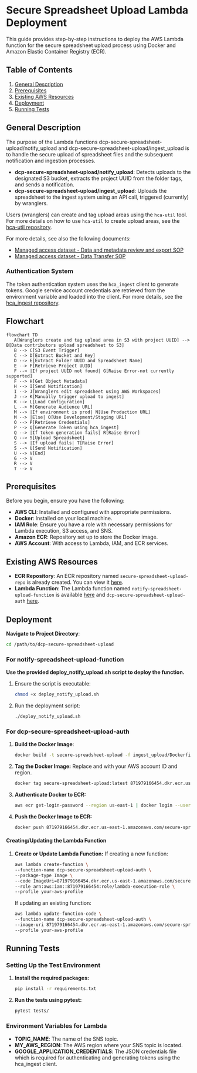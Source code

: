 # Secure Spreadsheet Upload Lambda Deployment

This guide provides step-by-step instructions to deploy the AWS Lambda function for the secure spreadsheet upload process using Docker and Amazon Elastic Container Registry (ECR).

## Table of Contents

1. [General Description](#general-description)
2. [Prerequisites](#prerequisites)
3. [Existing AWS Resources](#existing-aws-resources)
4. [Deployment](#deployment)
5. [Running Tests](#running-tests)

## General Description

The purpose of the Lambda functions dcp-secure-spreadsheet-upload/notify_upload and dcp-secure-spreadsheet-upload/ingest_upload is to handle the secure upload of spreadsheet files and the subsequent notification and ingestion processes.

- **dcp-secure-spreadsheet-upload/notify_upload**: Detects uploads to the designated S3 bucket, extracts the project UUID from the folder tags, and sends a notification.
- **dcp-secure-spreadsheet-upload/ingest_upload**: Uploads the spreadsheet to the ingest system using an API call, triggered (currently) by wranglers.

Users (wranglers) can create and tag upload areas using the `hca-util` tool. For more details on how to use `hca-util` to create upload areas, see the [hca-util repository](https://github.com/ebi-ait/hca-util).


For more details, see also the following documents:
- [Managed access dataset - Data and metadata review and export SOP](https://docs.google.com/document/d/14cp5cOIdc11JQVSqOh21Ev4aRWSOBh3TLMxC1yE4tj4/edit#heading=h.dp9owg4pqrw9)
- [Managed access dataset - Data Transfer SOP](https://docs.google.com/document/d/1Ho-s39yfc9gxFH_cyOreBbiOngpsiWBm3DtgY97tkpA/edit?pli=1#heading=h.5uilta56du84)

### Authentication System

The token authentication system uses the `hca_ingest` client to generate tokens. Google service account credentials are retrieved from the environment variable and loaded into the client. For more details, see the [hca_ingest repository](https://github.com/ebi-ait/ingest-client).

## Flowchart

```mermaid
flowchart TD
   A[Wranglers create and tag upload area in S3 with project UUID] --> B[Data contributors upload spreadsheet to S3]
   B --> C[S3 Event Trigger]
   C --> D[Extract Bucket and Key]
   D --> E[Extract Folder UUID and Spreadsheet Name]
   E --> F[Retrieve Project UUID]
   F --> |If project UUID not found| G[Raise Error-not currently supported]
   F --> H[Get Object Metadata]
   H --> I[Send Notification]
   I --> J[Wranglers edit spreadsheet using AWS Workspaces]
   J --> K[Manually trigger upload to ingest]
   K --> L[Load Configuration]
   L --> M[Generate Audience URL]
   M --> |If environment is prod| N[Use Production URL]
   M --> |Else| O[Use Development/Staging URL]
   O --> P[Retrieve Credentials]
   P --> Q[Generate Token using hca_ingest]
   Q --> |If token generation fails| R[Raise Error]
   Q --> S[Upload Spreadsheet]
   S --> |If upload fails| T[Raise Error]
   S --> U[Send Notification]
   U --> V[End]
   G --> V
   R --> V
   T --> V

```

## Prerequisites

Before you begin, ensure you have the following:

- **AWS CLI**: Installed and configured with appropriate permissions.
- **Docker**: Installed on your local machine.
- **IAM Role**: Ensure you have a role with necessary permissions for Lambda execution, S3 access, and SNS.
- **Amazon ECR**: Repository set up to store the Docker image.
- **AWS Account**: With access to Lambda, IAM, and ECR services.

## Existing AWS Resources

- **ECR Repository**: An ECR repository named `secure-spreadsheet-upload-repo` is already created. You can view it [here](https://us-east-1.console.aws.amazon.com/ecr/repositories/private/871979166454/secure-spreadsheet-upload-repo?region=us-east-1).
- **Lambda Function**: The Lambda function named `notify-spreadsheet-upload-function` is available [here](https://us-east-1.console.aws.amazon.com/lambda/home?region=us-east-1#/functions/notify-spreadsheet-upload-function?tab=code) and `dcp-secure-spreadsheet-upload-auth` [here](https://us-east-1.console.aws.amazon.com/lambda/home?region=us-east-1#/functions/dcp-secure-spreadsheet-upload-auth?tab=image).

## Deployment

   **Navigate to Project Directory**:

   ```bash
  cd /path/to/dcp-secure-spreadsheet-upload
  ```

### For notify-spreadsheet-upload-function

**Use the provided deploy_notify_upload.sh script to deploy the function.**

1. Ensure the script is executable:
   ```bash
   chmod +x deploy_notify_upload.sh

2. Run the deployment script:
   ```bash
   ./deploy_notify_upload.sh
   
### For dcp-secure-spreadsheet-upload-auth

1. **Build the Docker Image**:
   ```bash
   docker build -t secure-spreadsheet-upload -f ingest_upload/Dockerfile .

2. **Tag the Docker Image:**
   Replace <account-id> and <region> with your AWS account ID and region.
   ```bash
   docker tag secure-spreadsheet-upload:latest 871979166454.dkr.ecr.us-east-1.amazonaws.com/secure-spreadsheet-upload-repo:latest

3. **Authenticate Docker to ECR:**
   ```bash
   aws ecr get-login-password --region us-east-1 | docker login --username AWS --password-stdin 871979166454.dkr.ecr.us-east-1.amazonaws.com

4. **Push the Docker Image to ECR:**
   ```bash
   docker push 871979166454.dkr.ecr.us-east-1.amazonaws.com/secure-spreadsheet-upload-repo:latest

####  Creating/Updating the Lambda Function

1. **Create or Update Lambda Function:**
   If creating a new function:
   ```bash
   aws lambda create-function \
   --function-name dcp-secure-spreadsheet-upload-auth \
   --package-type Image \
   --code ImageUri=871979166454.dkr.ecr.us-east-1.amazonaws.com/secure-spreadsheet-upload-repo:latest \
   --role arn:aws:iam::871979166454:role/lambda-execution-role \
   --profile your-aws-profile
   ```

   If updating an existing function:
      ```bash
      aws lambda update-function-code \
      --function-name dcp-secure-spreadsheet-upload-auth \
      --image-uri 871979166454.dkr.ecr.us-east-1.amazonaws.com/secure-spreadsheet-upload-repo:latest \
      --profile your-aws-profile
   ```

## Running Tests

### Setting Up the Test Environment

1. **Install the required packages:**
   ```bash
   pip install -r requirements.txt

2. **Run the tests using pytest:**
   ```bash
   pytest tests/

### Environment Variables for Lambda
- **TOPIC_NAME**: The name of the SNS topic.
- **MY_AWS_REGION**: The AWS region where your SNS topic is located.
- **GOOGLE_APPLICATION_CREDENTIALS**: The JSON credentials file which is required for authenticating and generating tokens using the hca_ingest client.
